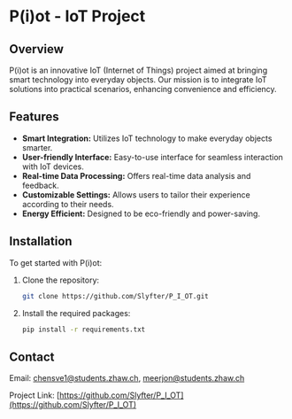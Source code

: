 # P(i)ot - IoT Project

## Overview

P(i)ot is an innovative IoT (Internet of Things) project aimed at bringing smart technology into everyday objects. Our mission is to integrate IoT solutions into practical scenarios, enhancing convenience and efficiency.

## Features

- **Smart Integration:** Utilizes IoT technology to make everyday objects smarter.
- **User-friendly Interface:** Easy-to-use interface for seamless interaction with IoT devices.
- **Real-time Data Processing:** Offers real-time data analysis and feedback.
- **Customizable Settings:** Allows users to tailor their experience according to their needs.
- **Energy Efficient:** Designed to be eco-friendly and power-saving.

## Installation

To get started with P(i)ot:

1. Clone the repository:
   ```bash
   git clone https://github.com/Slyfter/P_I_OT.git

2. Install the required packages:
   ```bash
   pip install -r requirements.txt

## Contact

Email: chensve1@students.zhaw.ch, meerjon@students.zhaw.ch

Project Link: [https://github.com/Slyfter/P_I_OT](https://github.com/Slyfter/P_I_OT)

